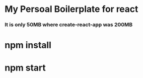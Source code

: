 # My Persoal Boilerplate for react

### It is only 50MB where create-react-app was 200MB

# npm install

# npm start
